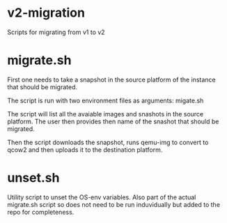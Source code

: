 # v2-migration
Scripts for migrating from v1 to v2

# migrate.sh
First one needs to take a snapshot in the source platform of the instance that should be migrated.

The script is run with two environment files as arguments:
migate.sh <source-env> <destination-env>

The script will list all the avaiable images and snashots in the source platform. The user then provides then name of the snashot that should be migrated.

Then the script downloads the snapshot, runs qemu-img to convert to qcow2 and then uploads it to the destination platform.

# unset.sh
Utility script to unset the OS-env variables. Also part of the actual migrate.sh script so does not need to be run induvidually but added to the repo for completeness.
